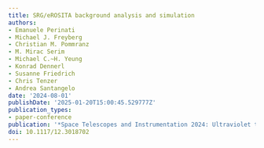 ```yaml
---
title: SRG/eROSITA background analysis and simulation
authors:
- Emanuele Perinati
- Michael J. Freyberg
- Christian M. Pommranz
- M. Mirac Serim
- Michael C.~H. Yeung
- Konrad Dennerl
- Susanne Friedrich
- Chris Tenzer
- Andrea Santangelo
date: '2024-08-01'
publishDate: '2025-01-20T15:00:45.529777Z'
publication_types:
- paper-conference
publication: '*Space Telescopes and Instrumentation 2024: Ultraviolet to Gamma Ray*'
doi: 10.1117/12.3018702
---
```


